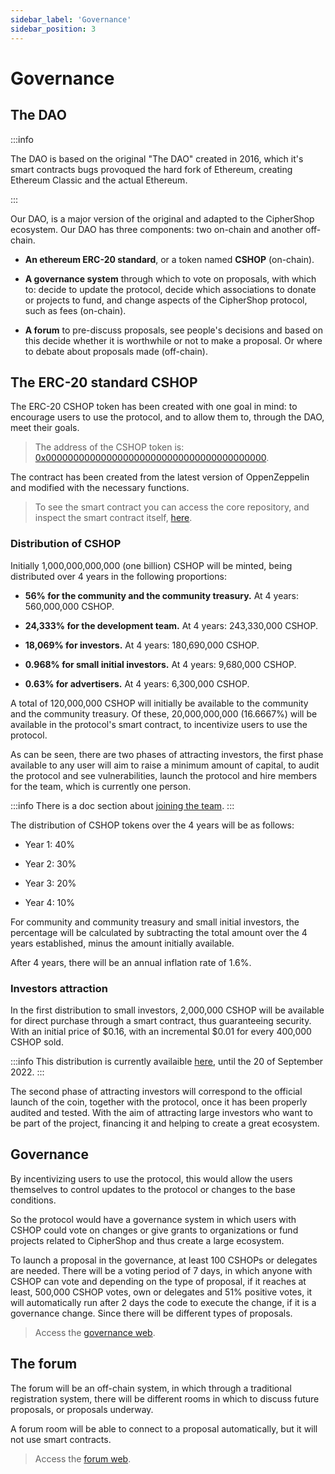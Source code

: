 ```yaml
---
sidebar_label: 'Governance'
sidebar_position: 3
---
```


# Governance

## The DAO

:::info

The DAO is based on the original "The DAO" created in 2016, which it's smart contracts bugs provoqued the hard fork of Ethereum, creating Ethereum Classic and the actual Ethereum.

:::

Our DAO, is a major version of the original and adapted to the CipherShop ecosystem. Our DAO has three components: two on-chain and another off-chain.

- **An ethereum ERC-20 standard**, or a token named **CSHOP** (on-chain).

- **A governance system** through which to vote on proposals, with which to: decide to update the protocol, decide which associations to donate or projects to fund, and change aspects of the CipherShop protocol, such as fees (on-chain).

- **A forum** to pre-discuss proposals, see people's decisions and based on this decide whether it is worthwhile or not to make a proposal. Or where to debate about proposals made (off-chain).

## The ERC-20 standard CSHOP

The ERC-20 CSHOP token has been created with one goal in mind: to encourage users to use the protocol, and to allow them to, through the DAO, meet their goals.

> The address of the CSHOP token is: [0x0000000000000000000000000000000000000000](https://etherscan.io/address/0x0000000000000000000000000000000000000000).

The contract has been created from the latest version of OppenZeppelin and modified with the necessary functions.

> To see the smart contract you can access the core repository, and inspect the smart contract itself, [here](https://github.com/CipherShop/core/contracts/tokens/CSHOP.sol).

### Distribution of CSHOP

Initially 1,000,000,000,000 (one billion) CSHOP will be minted, being distributed over 4 years in the following proportions:

- **56% for the community and the community treasury.** At 4 years: 560,000,000 CSHOP.

- **24,333% for the development team.** At 4 years: 243,330,000 CSHOP.

- **18,069% for investors.** At 4 years: 180,690,000 CSHOP.

- **0.968% for small initial investors.** At 4 years: 9,680,000 CSHOP.

- **0.63% for advertisers.** At 4 years: 6,300,000 CSHOP.

A total of 120,000,000 CSHOP will initially be available to the community and the community treasury. Of these, 20,000,000,000 (16.6667%) will be available in the protocol's smart contract, to incentivize users to use the protocol.

As can be seen, there are two phases of attracting investors, the first phase available to any user will aim to raise a minimum amount of capital, to audit the protocol and see vulnerabilities, launch the protocol and hire members for the team, which is currently one person.

:::info
There is a doc section about [joining the team](/docs/maintain/team).
:::

The distribution of CSHOP tokens over the 4 years will be as follows:

- Year 1: 40%

- Year 2: 30%

- Year 3: 20%

- Year 4: 10%

For community and community treasury and small initial investors, the percentage will be calculated by subtracting the total amount over the 4 years established, minus the amount initially available.

After 4 years, there will be an annual inflation rate of 1.6%.

### Investors attraction

In the first distribution to small investors, 2,000,000 CSHOP will be available for direct purchase through a smart contract, thus guaranteeing security. With an initial price of $0.16, with an incremental $0.01 for every 400,000 CSHOP sold.

:::info
This distribution is currently availaible [here](https://ciphershop.org/blog/investors), until the 20 of September 2022.
:::

The second phase of attracting investors will correspond to the official launch of the coin, together with the protocol, once it has been properly audited and tested. With the aim of attracting large investors who want to be part of the project, financing it and helping to create a great ecosystem.

## Governance

By incentivizing users to use the protocol, this would allow the users themselves to control updates to the protocol or changes to the base conditions.

So the protocol would have a governance system in which users with CSHOP could vote on changes or give grants to organizations or fund projects related to CipherShop and thus create a large ecosystem.

To launch a proposal in the governance, at least 100 CSHOPs or delegates are needed. There will be a voting period of 7 days, in which anyone with CSHOP can vote and depending on the type of proposal, if it reaches at least, 500,000 CSHOP votes, own or delegates and 51% positive votes, it will automatically run after 2 days the code to execute the change, if it is a governance change. Since there will be different types of proposals.

> Access the [governance web](https://gov.ciphershop.org).

## The forum

The forum will be an off-chain system, in which through a traditional registration system, there will be different rooms in which to discuss future proposals, or proposals underway.

A forum room will be able to connect to a proposal automatically, but it will not use smart contracts.

> Access the [forum web](https://forum.ciphershop.org).
